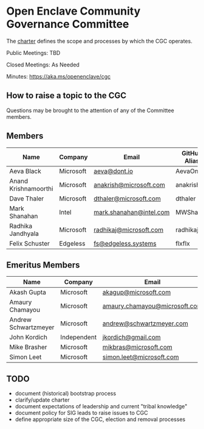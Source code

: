 Open Enclave Community Governance Committee
===========================================

The [charter](charter.md) defines the scope and processes by which the CGC operates.

Public Meetings: TBD

Closed Meetings: As Needed

Minutes: https://aka.ms/openenclave/cgc

How to raise a topic to the CGC
-------------

Questions may be brought to the attention of any of the Committee members.

Members
-------

| Name                 | Company     | Email                         | GitHub Alias   |
|----------------------|-------------|-------------------------------|----------------|
| Aeva Black           | Microsoft   | aeva@dont.io                  | AevaOnline     |
| Anand Krishnamoorthi | Microsoft   | anakrish@microsoft.com        | anakrish       |
| Dave Thaler          | Microsoft   | dthaler@microsoft.com         | dthaler        |
| Mark Shanahan        | Intel       | mark.shanahan@intel.com       | MWShan         |
| Radhika Jandhyala    | Microsoft   | radhikaj@microsoft.com        | radhikaj       |
| Felix Schuster       | Edgeless    | fs@edgeless.systems           | flxflx         |

Emeritus Members
----------------

| Name                 | Company     | Email                         | GitHub Alias   |
|----------------------|-------------|-------------------------------|----------------|
| Akash Gupta          | Microsoft   | akagup@microsoft.com          | gupta-ak       |
| Amaury Chamayou      | Microsoft   | amaury.chamayou@microsoft.com | achamayou      |
| Andrew Schwartzmeyer | Microsoft   | andrew@schwartzmeyer.com      | andschwa       |
| John Kordich         | Independent | jkordich@gmail.com            | johnkord       |
| Mike Brasher         | Microsoft   | mikbras@microsoft.com         | mikbras        |
| Simon Leet           | Microsoft   | simon.leet@microsoft.com      | CodeMonkeyLeet |

TODO
----

- document (historical) bootstrap process
- clarify/update charter
- document expectations of leadership and current "tribal knowledge"
- document policy for SIG leads to raise issues to CGC
- define appropriate size of the CGC, election and removal processes
